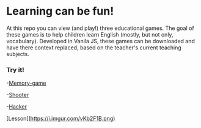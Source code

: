 # Learning can be fun!

At this repo you can view (and play!) three
educational games. The goal of these games is to help children learn English (mostly, but not only, vocabulary).
Developed in Vanila JS, these games can be downloaded and have there context replaced, based on the teacher's 
current teaching subjects. 

### Try it!
 
-[Memory-game](https://click123.s3.eu-west-2.amazonaws.com/GamesExample/memory/memoryActions.html)

-[Shooter](https://click123.s3.eu-west-2.amazonaws.com/GamesExample/Shooter/ShooterMarket.html)

-[Hacker](https://click123.s3.eu-west-2.amazonaws.com/GamesExample/Hacker/Hacker.html)

[Lesson][(https://i.imgur.com/vKb2F1B.png)](https://click123.s3.eu-west-2.amazonaws.com/GamesExample/lesson.mp4)


 



 
